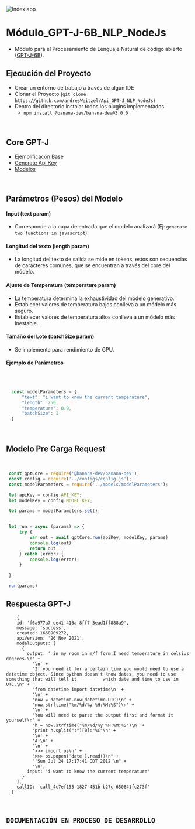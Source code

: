 ![Index app](https://github.com/andresWeitzel/Modulo_GPT-J_NLP_NodeJs/blob/master/doc/brain.jpg)

# Módulo_GPT-J-6B_NLP_NodeJs

* Módulo para el Procesamiento de Lenguaje Natural de código abierto ([GPT-J-6B](https://www.forefront.ai/blog-posts/gpt-j-6b-an-introduction-to-the-largest-open-sourced-gpt-model)).


## Ejecución del Proyecto
* Crear un entorno de trabajo a través de algún IDE
* Clonar el Proyecto (`git clone https://github.com/andresWeitzel/Api_GPT-J_NLP_NodeJs`)
* Dentro del directorio instalar todos los plugins implementados
  * `npm install @banana-dev/banana-dev@3.0.0`

</br>
  
## Core GPT-J
* [Ejemplificacón Base](https://www.banana.dev/pretrained-models/nodejs/gptj)
* [Generate Api Key](https://app.banana.dev/)
* [Modelos](https://www.banana.dev/pretrained-models/nodejs)

</br>


</hr>

## Parámetros (Pesos) del Modelo
#### Input (text param)
* Corresponde a la capa de entrada que el modelo analizará (Ej: `generate two functions in javascript`)
#### Longitud del texto (length param)
* La longitud del texto de salida se mide en tokens, estos son secuencias de carácteres comunes, que se encuentran a través del core del módelo.
#### Ajuste de Temperatura (temperature param)
* La temperatura determina la exhaustividad del módelo generativo. 
* Establecer valores de temperatura bajos conlleva a un módelo más seguro. 
* Establecer valores de temperatura altos conlleva a un módelo más inestable.
#### Tamaño del Lote (batchSize param)
* Se implementa para rendimiento de GPU.

#### Ejemplo de Parámetros
</br>

  ``` js
  
    const modelParameters = {
        "text": "i want to know the current temperature",
        "length": 250,
        "temperature": 0.9,
        "batchSize": 1
    }

  ```




</br>

## Modelo Pre Carga Request

</br>

  ``` js
   const gptCore = require('@banana-dev/banana-dev');
   const config = require('../configs/config.js');
   const modelParameters = require('../models/modelParameters');

   let apiKey = config.API_KEY;
   let modelKey = config.MODEL_KEY;

   let params = modelParameters.set();


   let run = async (params) => {
       try {
           var out = await gptCore.run(apiKey, modelKey, params)
           console.log(out)
           return out
       } catch (error) {
           console.log(error);
       }

   }

   run(params)

  ```
  
## Respuesta GPT-J

  ``` terminal
      {
      id: 'f6a977a7-ee41-413a-8ff7-3ead1ff888a9',
      message: 'success',
      created: 1668909272,
      apiVersion: '26 Nov 2021',
      modelOutputs: [
        {
          output: ' in my room in m/f form.I need temperature in celsius degrees.\n' +   
            '\n' +
            "If you need it for a certain time you would need to use a datetime object. Since python doesn't know dates, you need to use something that will tell it          which date and time to use in UTC.\n" +
            'from datetime import datetime\n' +
            '\n' +
            'now = datetime.now(datetime.UTC)\n' +
            'now.strftime("%m/%d/%y %H:%M:%S")\n' +
            '\n' +
            'You will need to parse the output first and format it yourself\n' +
            'h = now.strftime("%m/%d/%y %H:%M:%S")\n' +
            'print h.split(":")[0]:"%C"\n' +
            '\n' +
            'A:\n' +
            '\n' +
            '>>> import os\n' +
            ">>> os.popen('date').read()\n" +
            "'Sun Jul 24 17:17:41 CDT 2012'\n" +
            '\n',
          input: 'i want to know the current temperature'
        }
      ],
      callID: 'call_4c7ef155-1827-451b-b27c-650641fc273f'
    }

  ```
  
  </br>
  
  ## `DOCUMENTACIÓN EN PROCESO DE DESARROLLO`
